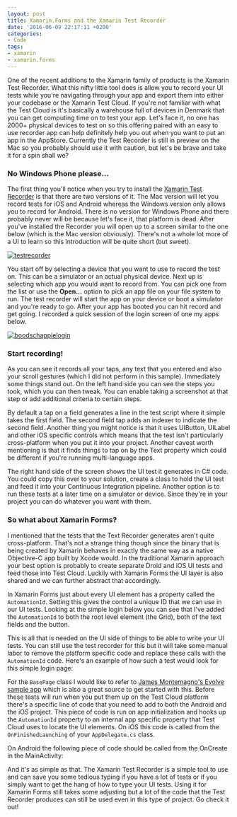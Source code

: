 ```yaml
---
layout: post
title: Xamarin.Forms and the Xamarin Test Recorder
date: '2016-06-09 22:17:11 +0200'
categories:
- Code
tags:
- xamarin
- xamarin.forms
---
```


One of the recent additions to the Xamarin family of products is the Xamarin Test Recorder. What this nifty little tool does is allow you to record your UI tests while you're navigating through your app and export them into either your codebase or the Xamarin Test Cloud. If you're not familiar with what the Test Cloud is it's basically a warehouse full of devices in Denmark that you can get computing time on to test your app. Let's face it, no one has 2000+ physical devices to test on so this offering paired with an easy to use recorder app can help definitely help you out when you want to put an app in the AppStore. Currently the Test Recorder is still in preview on the Mac so you probably should use it with caution, but let's be brave and take it for a spin shall we?

### No Windows Phone please...

The first thing you'll notice when you try to install the [Xamarin Test Recorder](https://www.xamarin.com/test-cloud/recorder) is that there are two versions of it. The Mac version will let you record tests for iOS and Android whereas the Windows version only allows you to record for Android. There is no version for Windows Phone and there probably never will be because let's face it, that platform is dead. After you've installed the Recorder you will open up to a screen similar to the one below (which is the Mac version obviously). There's not a whole lot more of a UI to learn so this introduction will be quite short (but sweet).

[![testrecorder](/images/posts/testrecorder-1024x679.png)](/images/posts/testrecorder.png)

You start off by selecting a device that you want to use to record the test on. This can be a simulator or an actual physical device. Next up is selecting which app you would want to record from. You can pick one from the list or use the **Open...** option to pick an app file on your file system to run. The test recorder will start the app on your device or boot a simulator and you're ready to go. After your app has booted you can hit record and get going. I recorded a quick session of the login screen of one my apps below.

[![boodschappielogin](/images/posts/boodschappielogin-1024x679.png)](/images/posts/boodschappielogin.png)

### Start recording!

As you can see it records all your taps, any text that you entered and also your scroll gestures (which I did not perform in this sample). Immediately some things stand out. On the left hand side you can see the steps you took, which you can then tweak. You can enable taking a screenshot at that step or add additional criteria to certain steps.

By default a tap on a field generates a line in the test script where it simple takes the first field. The second field tap adds an indexer to indicate the second field. Another thing you might notice is that it uses UIButton, UILabel and other iOS specific controls which means that the test isn't particularly cross-platform when you put it into your project. Another caveat worth mentioning is that it finds things to tap on by the Text property which could be different if you're running multi-language apps.

The right hand side of the screen shows the UI test it generates in C# code. You could copy this over to your solution, create a class to hold the UI test and feed it into your Continuous Integration pipeline. Another option is to run these tests at a later time on a simulator or device. Since they're in your project you can do whatever you want with them.

### So what about Xamarin Forms?

I mentioned that the tests that the Text Recorder generates aren't quite cross-platform. That's not a strange thing though since the binary that is being created by Xamarin behaves in exactly the same way as a native Objective-C app built by Xcode would. In the traditional Xamarin approach your best option is probably to create separate Droid and iOS UI tests and feed those into Test Cloud. Luckily with Xamarin Forms the UI layer is also shared and we can further abstract that accordingly.

In Xamarin Forms just about every UI element has a property called the `AutomationId`. Setting this gives the control a unique ID that we can use in our UI tests. Looking at the simple login below you can see that I've added the `AutomationId` to both the root level element (the Grid), both of the text fields and the button.

<script src="https://gist.github.com/sthewissen/657760e02ad528a270c52d9fbdf93102.js"></script>

This is all that is needed on the UI side of things to be able to write your UI tests. You can still use the test recorder for this but it will take some manual labor to remove the platform specific code and replace these calls with the `AutomationId` code. Here's an example of how such a test would look for this simple login page:

<script src="https://gist.github.com/sthewissen/34bf0419d82c1c54e62a6a60b01d79f7.js"></script>

For the `BasePage` class I would like to refer to [James Montemagno's Evolve sample app](https://github.com/xamarinhq/app-evolve/blob/master/src/XamarinEvolve.UITests/BasePage.cs) which is also a great source to get started with this. Before these tests will run when you put them up on the Test Cloud platform there's a specific line of code that you need to add to both the Android and the iOS project. This piece of code is run on app initialization and hooks up the `AutomationId` property to an internal app specific property that Test Cloud uses to locate the UI elements. On iOS this code is called from the `OnFinishedLaunching` of your `AppDelegate.cs` class.

<script src="https://gist.github.com/sthewissen/7210d9efa94f7b0a7dc4131324fd1448.js"></script>

On Android the following piece of code should be called from the OnCreate in the MainActivity:

<script src="https://gist.github.com/sthewissen/7e58e3612619697bfd2def7c0533bbd0.js"></script>

And it's as simple as that. The Xamarin Test Recorder is a simple tool to use and can save you some tedious typing if you have a lot of tests or if you simply want to get the hang of how to type your UI tests. Using it for Xamarin Forms still takes some adjusting but a lot of the code that the Test Recorder produces can still be used even in this type of project. Go check it out!
